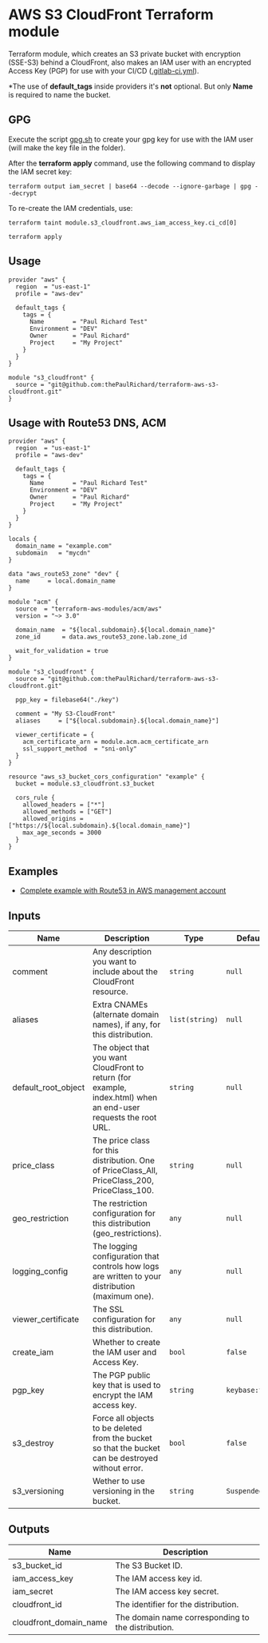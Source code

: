 # AWS S3 CloudFront Terraform module

Terraform module, which creates an S3 private bucket with encryption (SSE-S3) behind a CloudFront, also makes an IAM user with an encrypted Access Key (PGP) for use with your CI/CD ([.gitlab-ci.yml](examples/complete/.gitlab-ci.yml)).

*The use of **default_tags** inside providers it's **not** optional. But only **Name** is required to name the bucket.

## GPG

Execute the script [gpg.sh](gpg.sh) to create your gpg key for use with the IAM user (will make the key file in the folder).

After the **terraform apply** command, use the following command to display the IAM secret key:

```
terraform output iam_secret | base64 --decode --ignore-garbage | gpg --decrypt 
```

To re-create the IAM credentials, use:

```
terraform taint module.s3_cloudfront.aws_iam_access_key.ci_cd[0]

terraform apply
```

## Usage 

```hcl
provider "aws" {
  region  = "us-east-1"
  profile = "aws-dev"

  default_tags {
    tags = {
      Name        = "Paul Richard Test"
      Environment = "DEV"
      Owner       = "Paul Richard"
      Project     = "My Project"
    }
  }
}

module "s3_cloudfront" {
  source = "git@github.com:thePaulRichard/terraform-aws-s3-cloudfront.git"
}
```

## Usage with Route53 DNS, ACM

```hcl
provider "aws" {
  region  = "us-east-1"
  profile = "aws-dev"

  default_tags {
    tags = {
      Name        = "Paul Richard Test"
      Environment = "DEV"
      Owner       = "Paul Richard"
      Project     = "My Project"
    }
  }
}

locals {
  domain_name = "example.com"
  subdomain   = "mycdn"
}

data "aws_route53_zone" "dev" {
  name     = local.domain_name
}

module "acm" {
  source  = "terraform-aws-modules/acm/aws"
  version = "~> 3.0"

  domain_name  = "${local.subdomain}.${local.domain_name}"
  zone_id      = data.aws_route53_zone.lab.zone_id

  wait_for_validation = true
}

module "s3_cloudfront" {
  source = "git@github.com:thePaulRichard/terraform-aws-s3-cloudfront.git"

  pgp_key = filebase64("./key")

  comment = "My S3-CloudFront"
  aliases     = ["${local.subdomain}.${local.domain_name}"]

  viewer_certificate = {
    acm_certificate_arn = module.acm.acm_certificate_arn
    ssl_support_method  = "sni-only"
  }
}

resource "aws_s3_bucket_cors_configuration" "example" {
  bucket = module.s3_cloudfront.s3_bucket

  cors_rule {
    allowed_headers = ["*"]
    allowed_methods = ["GET"]
    allowed_origins = ["https://${local.subdomain}.${local.domain_name}"]
    max_age_seconds = 3000
  }
}

```

## Examples

- [Complete example with Route53 in AWS management account](examples/complete)

## Inputs

| Name | Description | Type | Default |	Required |
| --- | --- | --- | --- | --- |
| comment | Any description you want to include about the CloudFront resource. | `string` | `null` | no |
| aliases | Extra CNAMEs (alternate domain names), if any, for this distribution. | `list(string)` | `null` | no |
| default_root_object | The object that you want CloudFront to return (for example, index.html) when an end-user requests the root URL. | `string` | `null` | no |
| price_class | The price class for this distribution. One of PriceClass_All, PriceClass_200, PriceClass_100. | `string` | `null` | no |
| geo_restriction | The restriction configuration for this distribution (geo_restrictions). | `any` | `null` | no |
| logging_config | The logging configuration that controls how logs are written to your distribution (maximum one). | `any` | `null` | no |
| viewer_certificate | The SSL configuration for this distribution. | `any` | `null` | no |
| create_iam | Whether to create the IAM user and Access Key. | `bool` | `false` | no |
| pgp_key | The PGP public key that is used to encrypt the IAM access key. | `string` | `keybase:test` | no |
| s3_destroy | Force all objects to be deleted from the bucket so that the bucket can be destroyed without error. | `bool` | `false` | no |
| s3_versioning | Wether to use versioning in the bucket. | `string` | `Suspended` | yes |

## Outputs

| Name | Description |
| --- | --- |
| s3_bucket_id | The S3 Bucket ID. |
| iam_access_key | The IAM access key id. |
| iam_secret | The IAM access key secret. |
| cloudfront_id | The identifier for the distribution. |
| cloudfront_domain_name | The domain name corresponding to the distribution. |
